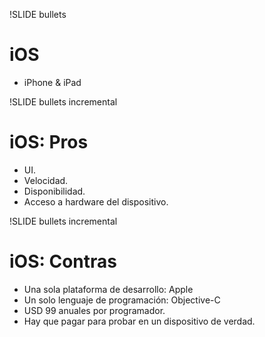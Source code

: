 !SLIDE bullets
# iOS #
* iPhone & iPad

!SLIDE bullets incremental
# iOS: Pros #

* UI.
* Velocidad.
* Disponibilidad.
* Acceso a hardware del dispositivo.

!SLIDE bullets incremental
# iOS: Contras #

* Una sola plataforma de desarrollo: Apple
* Un solo lenguaje de programación: Objective-C
* USD 99 anuales por programador.
* Hay que pagar para probar en un dispositivo de verdad.
